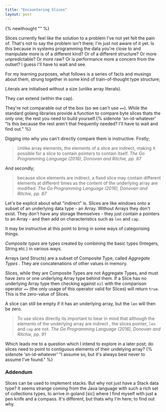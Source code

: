 ```yaml
---
title: "Encountering Slices"
layout: post
---
```

{% newthought "" %}

Slices currently feel like the solution to a problem I've not yet felt the pain of.  That's not to say the problem isn't there; I'm just not aware of it yet.  Is this because in systems programming the data you're close to and manipulate more is of a different kind?  Or of a different structure? Or more unpredictable? Or more raw? Or is performance more a concern from the outset? I guess I'll have to wait and see.

For my learning purposes, what follows is a series of facts and musings about them, strung together in some kind of train-of-thought type structure;

Literals are initialised without a size (unlike array literals).

They can extend (within the cap).

They're not comparable out of the box (so we can't use `==`).  While the standard golang libraries provide a function to compare byte slices thats the only one; the rest you need to build yourself.{% sidenote 'sn-id-whatever' "Is this because the rest aren't that frequently needed? I'll have to wait and find out." %}

Digging into why you can't directly compare them is instructive. Firstly;
> Unlike array elements, the elements of a slice are indirect, making it possible for a slice to contain pointers to contain itself. <cite>The Go Programming Language (2016), Donovan and Ritchie, pp. 87</cite>

And secondly;
> because slice elements are indirect, a fixed slice may contain different elements at different times as the content of the underlying array are modified. <cite>The Go Programming Language (2016), Donovan and Ritchie, pp. 87</cite>

Let's be explicit about what "indirect" is.  Slices are like windows onto a subset of an underlying data type - an Array.  Without Arrays they don't exist. They don't have any storage themselves - they just contain a pointers to an Array - and then add on characteristics such as `len` and `cap`.

It may be instructive at this point to bring in some ways of categorising things.   

_Composite types_ are types created by combining the basic types (Integers, String etc.) in various ways.

Arrays (and Structs) are a subset of Composite Type, called _Aggregate Types_ . They are concatenations of other values in memory.

Slices, while they are Composite Types are not Aggregate Types, and must have zero or one underlying Array type behind them. If a Slice has no underlying Array type then checking against `nil` with the comparison operator `==` (the only usage of this operator valid for Slices) will return `true`.  This is the zero-value of Slices.

A slice can still be empty if it has an underlying array, but the `len` will then be zero. 

> To use slices directly its important to bear in mind that although the elements of the underlying array are indirect , the slices pointer, `len` and `cap` are not. <cite>The Go Programming Language (2016), Donovan and Ritchie, pp. 91</cite>

Which leads me to a question which I intend to explore in a later post; do slices need to point to contiguous elements of their undelying array? {% sidenote 'sn-id-whatever' "I assume so, but it's always best never to assume I've found." %}


### Addendum
Slices can be used to implement stacks. But why not just have a Stack data type?  It seems strange coming from the Java language with such a rich set of collections types, to arrive in goland [sic] where I find myself with just a pen knife and a compass.  It's different, but thats why I'm here; to find out why.